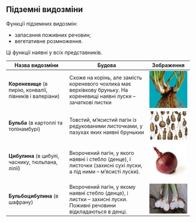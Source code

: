 ## Пiдземнi видозмiни

Функції підземних видозмін:
* запасання поживних речовин; 
* вегетативне розмноження.

Ці функції наявні у всіх представників.

| Назва видозмiни | Будова | Зображення |
| -- | --- | --- |
| **Кореневище** (в пирiю, конвалiї, пiвникiв i валерiани) | Схоже на корiнь, але замiсть кореневого чохлика має верхiвкову бруньку. На кореневищi наявнi луски – зачатковi листки | <img src="koren.jpg" style="width:200px !important;"/> |
| **Бульба** (в картоплi та топiнамбурi) | Товстий, м’ясистий пагiн iз редукованими листочками, у пазухах яких наявнi брунькии |<img src="bulba.jpg" width="200"/> |
|**Цибулина** (в цибулi, часнику, тюльпана, лiлiї)| Вкорочений пагiн, у якого наявнi i стебло (денце), i листочки (захиснi сухi луски, а пiд ними – м’ясистi луски). | <img src="onion.jpg" width="200"/>|
|**Бульбоцибулина** (в шафрану)|Вкорочений пагiн, у якому наявнi стебло (денце), i листки – захиснi луски. Поживнi речовини вiдкладаються в денцi.| <img src="onion_bulba.jpg" width="200"/>|